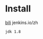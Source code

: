 



# Install

[bili](https://www.bilibili.com/video/BV1bS4y1471A?p=9&vd_source=ca1d80d51233e3cf364a2104dcf1b743)	jenkins.io/zh

```sh
jdk 1.8 
```

